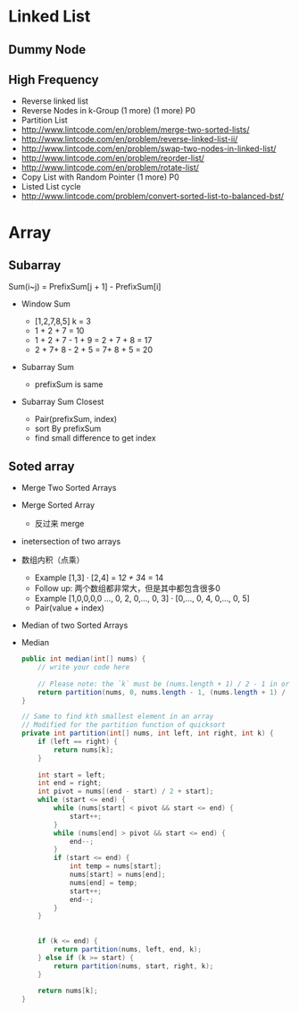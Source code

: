 # Linked List
## Dummy Node
## High Frequency

- Reverse linked list
- Reverse Nodes in k-Group (1 more) (1 more) P0
- Partition List
- http://www.lintcode.com/en/problem/merge-two-sorted-lists/
- http://www.lintcode.com/en/problem/reverse-linked-list-ii/
- http://www.lintcode.com/en/problem/swap-two-nodes-in-linked-list/
- http://www.lintcode.com/en/problem/reorder-list/
- http://www.lintcode.com/en/problem/rotate-list/
- Copy List with Random Pointer (1 more) P0
- Listed List cycle
- http://www.lintcode.com/problem/convert-sorted-list-to-balanced-bst/


# Array
## Subarray
Sum(i~j) = PrefixSum[j + 1] - PrefixSum[i]
- Window Sum
    - [1,2,7,8,5] k = 3
    - 1 + 2 + 7 = 10
    - 1 + 2 + 7 - 1 + 9 = 2 + 7 + 8 = 17
    - 2 + 7+ 8 - 2 + 5 = 7+ 8 + 5 = 20
- Subarray Sum
    - prefixSum is same

- Subarray Sum Closest
    - Pair(prefixSum, index)
    - sort By prefixSum
    - find small difference to get index

## Soted array
- Merge Two Sorted Arrays
- Merge Sorted Array
    - 反过来 merge
- inetersection of two arrays

- 数组内积（点乘）
    - Example [1,3] · [2,4] = 1*2 + 3*4 = 14
    - Follow up: 两个数组都非常大，但是其中都包含很多0
    - Example [1,0,0,0,0 …, 0, 2, 0,…, 0, 3] · [0,…, 0, 4, 0,…, 0, 5]
    - Pair(value + index) 

    
- Median of two Sorted Arrays

- Median
    ```java
    public int median(int[] nums) {
        // write your code here
        
        // Please note: the `k` must be (nums.length + 1) / 2 - 1 in order to satisfy the requirement
        return partition(nums, 0, nums.length - 1, (nums.length + 1) / 2 - 1);
    }
    
    // Same to find kth smallest element in an array
    // Modified for the partition function of quicksort
    private int partition(int[] nums, int left, int right, int k) {
        if (left == right) {
            return nums[k];
        }
        
        int start = left;
        int end = right;
        int pivot = nums[(end - start) / 2 + start];
        while (start <= end) {
            while (nums[start] < pivot && start <= end) {
                start++;
            }
            while (nums[end] > pivot && start <= end) {
                end--;
            }
            if (start <= end) {
                int temp = nums[start];
                nums[start] = nums[end];
                nums[end] = temp;
                start++;
                end--;
            }
        }
        
        
        if (k <= end) {
            return partition(nums, left, end, k);
        } else if (k >= start) {
            return partition(nums, start, right, k);
        }
        
        return nums[k];
    }
    ```